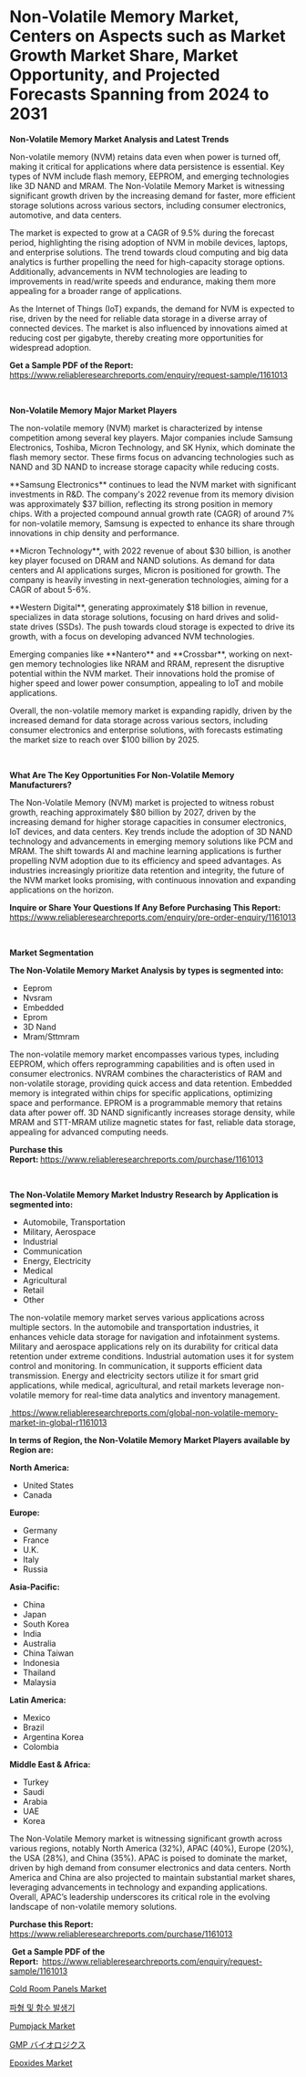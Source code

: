 <p><h1>Non-Volatile Memory Market, Centers on Aspects such as Market Growth Market Share, Market Opportunity, and Projected Forecasts Spanning from 2024 to 2031</h1></p><p><strong>Non-Volatile Memory Market Analysis and Latest Trends</strong></p>
<p><p>Non-volatile memory (NVM) retains data even when power is turned off, making it critical for applications where data persistence is essential. Key types of NVM include flash memory, EEPROM, and emerging technologies like 3D NAND and MRAM. The Non-Volatile Memory Market is witnessing significant growth driven by the increasing demand for faster, more efficient storage solutions across various sectors, including consumer electronics, automotive, and data centers.</p><p>The market is expected to grow at a CAGR of 9.5% during the forecast period, highlighting the rising adoption of NVM in mobile devices, laptops, and enterprise solutions. The trend towards cloud computing and big data analytics is further propelling the need for high-capacity storage options. Additionally, advancements in NVM technologies are leading to improvements in read/write speeds and endurance, making them more appealing for a broader range of applications.</p><p>As the Internet of Things (IoT) expands, the demand for NVM is expected to rise, driven by the need for reliable data storage in a diverse array of connected devices. The market is also influenced by innovations aimed at reducing cost per gigabyte, thereby creating more opportunities for widespread adoption.</p></p>
<p><strong>Get a Sample PDF of the Report:&nbsp;</strong> <a href="https://www.reliableresearchreports.com/enquiry/request-sample/1161013">https://www.reliableresearchreports.com/enquiry/request-sample/1161013</a></p>
<p>&nbsp;</p>
<p><strong>Non-Volatile Memory Major Market Players</strong></p>
<p><p>The non-volatile memory (NVM) market is characterized by intense competition among several key players. Major companies include Samsung Electronics, Toshiba, Micron Technology, and SK Hynix, which dominate the flash memory sector. These firms focus on advancing technologies such as NAND and 3D NAND to increase storage capacity while reducing costs.</p><p>**Samsung Electronics** continues to lead the NVM market with significant investments in R&D. The company's 2022 revenue from its memory division was approximately $37 billion, reflecting its strong position in memory chips. With a projected compound annual growth rate (CAGR) of around 7% for non-volatile memory, Samsung is expected to enhance its share through innovations in chip density and performance.</p><p>**Micron Technology**, with 2022 revenue of about $30 billion, is another key player focused on DRAM and NAND solutions. As demand for data centers and AI applications surges, Micron is positioned for growth. The company is heavily investing in next-generation technologies, aiming for a CAGR of about 5-6%.</p><p>**Western Digital**, generating approximately $18 billion in revenue, specializes in data storage solutions, focusing on hard drives and solid-state drives (SSDs). The push towards cloud storage is expected to drive its growth, with a focus on developing advanced NVM technologies.</p><p>Emerging companies like **Nantero** and **Crossbar**, working on next-gen memory technologies like NRAM and RRAM, represent the disruptive potential within the NVM market. Their innovations hold the promise of higher speed and lower power consumption, appealing to IoT and mobile applications.</p><p>Overall, the non-volatile memory market is expanding rapidly, driven by the increased demand for data storage across various sectors, including consumer electronics and enterprise solutions, with forecasts estimating the market size to reach over $100 billion by 2025.</p></p>
<p>&nbsp;</p>
<p><strong>What Are The Key Opportunities For Non-Volatile Memory Manufacturers?</strong></p>
<p><p>The Non-Volatile Memory (NVM) market is projected to witness robust growth, reaching approximately $80 billion by 2027, driven by the increasing demand for higher storage capacities in consumer electronics, IoT devices, and data centers. Key trends include the adoption of 3D NAND technology and advancements in emerging memory solutions like PCM and MRAM. The shift towards AI and machine learning applications is further propelling NVM adoption due to its efficiency and speed advantages. As industries increasingly prioritize data retention and integrity, the future of the NVM market looks promising, with continuous innovation and expanding applications on the horizon.</p></p>
<p><strong>Inquire or Share Your Questions If Any Before Purchasing This Report:</strong> <a href="https://www.reliableresearchreports.com/enquiry/pre-order-enquiry/1161013">https://www.reliableresearchreports.com/enquiry/pre-order-enquiry/1161013</a></p>
<p>&nbsp;</p>
<p><strong>Market Segmentation</strong></p>
<p><strong>The Non-Volatile Memory Market Analysis by types is segmented into:</strong></p>
<p><ul><li>Eeprom</li><li>Nvsram</li><li>Embedded</li><li>Eprom</li><li>3D Nand</li><li>Mram/Sttmram</li></ul></p>
<p><p>The non-volatile memory market encompasses various types, including EEPROM, which offers reprogramming capabilities and is often used in consumer electronics. NVRAM combines the characteristics of RAM and non-volatile storage, providing quick access and data retention. Embedded memory is integrated within chips for specific applications, optimizing space and performance. EPROM is a programmable memory that retains data after power off. 3D NAND significantly increases storage density, while MRAM and STT-MRAM utilize magnetic states for fast, reliable data storage, appealing for advanced computing needs.</p></p>
<p><strong>Purchase this Report:&nbsp;</strong><a href="https://www.reliableresearchreports.com/purchase/1161013">https://www.reliableresearchreports.com/purchase/1161013</a></p>
<p>&nbsp;</p>
<p><strong>The Non-Volatile Memory Market Industry Research by Application is segmented into:</strong></p>
<p><ul><li>Automobile, Transportation</li><li>Military, Aerospace</li><li>Industrial</li><li>Communication</li><li>Energy, Electricity</li><li>Medical</li><li>Agricultural</li><li>Retail</li><li>Other</li></ul></p>
<p><p>The non-volatile memory market serves various applications across multiple sectors. In the automobile and transportation industries, it enhances vehicle data storage for navigation and infotainment systems. Military and aerospace applications rely on its durability for critical data retention under extreme conditions. Industrial automation uses it for system control and monitoring. In communication, it supports efficient data transmission. Energy and electricity sectors utilize it for smart grid applications, while medical, agricultural, and retail markets leverage non-volatile memory for real-time data analytics and inventory management.</p></p>
<p><a href="https://www.reliableresearchreports.com/global-non-volatile-memory-market-in-global-r1161013">&nbsp;https://www.reliableresearchreports.com/global-non-volatile-memory-market-in-global-r1161013</a></p>
<p><strong>In terms of Region, the Non-Volatile Memory Market Players available by Region are:</strong></p>
<p>
    <p> <strong> North America: </strong>
        <ul>
            <li>United States</li>
            <li>Canada</li>
        </ul>
        </p> 
    <p> <strong> Europe: </strong>
        <ul>
            <li>Germany</li>
            <li>France</li>
            <li>U.K.</li>
            <li>Italy</li>
            <li>Russia</li>
        </ul>
        </p> 
    <p> <strong> Asia-Pacific: </strong>
        <ul>
            <li>China</li>
            <li>Japan</li>
            <li>South Korea</li>
            <li>India</li>
            <li>Australia</li>
            <li>China Taiwan</li>
            <li>Indonesia</li>
            <li>Thailand</li>
            <li>Malaysia</li>
        </ul>
        </p> 
    <p> <strong> Latin America: </strong>
        <ul>
            <li>Mexico</li>
            <li>Brazil</li>
            <li>Argentina Korea</li>
            <li>Colombia</li>
        </ul>
        </p> 
    <p> <strong> Middle East & Africa: </strong>
        <ul>
            <li>Turkey</li>
            <li>Saudi</li>
            <li>Arabia</li>
            <li>UAE</li>
            <li>Korea</li>
        </ul>
    </p>
    </p>
<p><p>The Non-Volatile Memory market is witnessing significant growth across various regions, notably North America (32%), APAC (40%), Europe (20%), the USA (28%), and China (35%). APAC is poised to dominate the market, driven by high demand from consumer electronics and data centers. North America and China are also projected to maintain substantial market shares, leveraging advancements in technology and expanding applications. Overall, APAC’s leadership underscores its critical role in the evolving landscape of non-volatile memory solutions.</p></p>
<p><strong>Purchase this Report: </strong><a href="https://www.reliableresearchreports.com/purchase/1161013">https://www.reliableresearchreports.com/purchase/1161013</a></p>
<p>&nbsp;<strong>Get a Sample PDF of the Report:&nbsp;&nbsp;</strong><a href="https://www.reliableresearchreports.com/enquiry/request-sample/1161013">https://www.reliableresearchreports.com/enquiry/request-sample/1161013</a></p>
<p><strong></strong></p>
<p><p><a href="https://issuu.com/reportprime-2/docs/cold-room-panels-market-size-2030.p_a8591215f57c22">Cold Room Panels Market</a></p><p><a href="https://medium.com/@lorenzogirl/2024%EB%85%84%EB%B6%80%ED%84%B0-2031%EB%85%84%EA%B9%8C%EC%A7%80%EC%9D%98-%ED%8C%8C%ED%98%95-%EB%B0%8F-%ED%95%A8%EC%88%98-%EB%B0%9C%EC%83%9D%EA%B8%B0-%EC%8B%9C%EC%9E%A5%EC%9D%98-%EC%8B%A0%ED%9D%A5-%EC%8B%9C%EC%9E%A5-%EB%8F%99%ED%96%A5-%EB%B0%8F-%EC%A7%80%EC%97%AD-%EB%B6%84%EC%84%9D-%EC%98%88%EC%B8%A1-52099e23560a">파형 및 함수 발생기</a></p><p><a href="https://www.linkedin.com/pulse/comprehensive-analysis-global-pumpjack-market-growth-huqle?trackingId=gShnL3zBQ8C8jYrgyyDeLQ%3D%3D">Pumpjack Market</a></p><p><a href="https://medium.com/@dfs4ff/gmp-biologics-market-%E3%81%AE%E3%82%B0%E3%83%AD%E3%83%BC%E3%83%90%E3%83%AB%E5%B8%82%E5%A0%B4%E6%A6%82%E8%A6%81%E3%81%AF-%E4%B8%96%E7%95%8C%E3%81%8A%E3%82%88%E3%81%B3%E4%B8%BB%E8%A6%81%E5%B8%82%E5%A0%B4%E3%81%AB%E3%81%8A%E3%81%91%E3%82%8B%E6%A5%AD%E7%95%8C%E3%81%AB%E5%BD%B1%E9%9F%BF%E3%82%92%E4%B8%8E%E3%81%88%E3%82%8B%E4%B8%BB%E8%A6%81%E3%81%AA%E3%83%88%E3%83%AC%E3%83%B3%E3%83%89%E3%81%AB%E3%81%A4%E3%81%84%E3%81%A6-%E7%8B%AC%E8%87%AA%E3%81%AE%E8%A6%96%E7%82%B9%E3%82%92%E6%8F%90%E4%BE%9B%E3%81%97%E3%81%BE%E3%81%99-ccb3c0c608d5">GMP バイオロジクス</a></p><p><a href="https://issuu.com/reportprime-2/docs/epoxides-market-size-2030.pptx_81233c754231da">Epoxides Market</a></p></p>